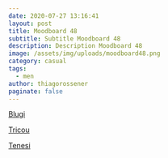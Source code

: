 ```yaml
---
date: 2020-07-27 13:16:41
layout: post
title: Moodboard 48
subtitle: Subtitle Moodboard 48
description: Description Moodboard 48
image: /assets/img/uploads/moodboard48.png
category: casual
tags:
  - men
author: thiagorossener
paginate: false
---
```

[Blugi](http://bit.do/fGZJ7)

[Tricou](http://bit.do/fGZJ8)

[Tenesi](http://bit.do/fGZKa)